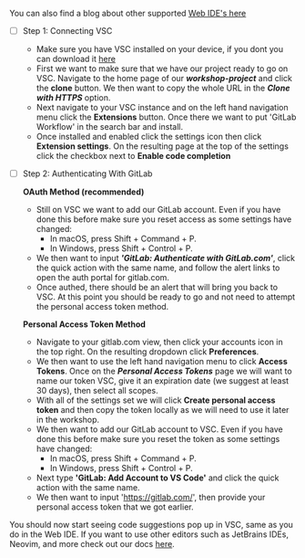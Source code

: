 You can also find a blog about other supported [Web IDE's here](https://about.gitlab.com/blog/2023/06/01/extending-code-suggestions/)

* [ ] Step 1: Connecting VSC
  * Make sure you have VSC installed on your device, if you dont you can download it [here](https://code.visualstudio.com/Download)
  * First we want to make sure that we have our project ready to go on VSC. Navigate to the home page of our **_workshop-project_** and click the **clone** button. We then want to copy the whole URL in the **_Clone with HTTPS_** option.
  * Next navigate to your VSC instance and on the left hand navigation menu click the **Extensions** button. Once there we want to put 'GitLab Workflow' in the search bar and install.
  * Once installed and enabled click the settings icon then click **Extension settings**. On the resulting page at the top of the settings click the checkbox next to **Enable code completion**
* [ ] Step 2: Authenticating With GitLab

  **OAuth Method (recommended)**
  * Still on VSC we want to add our GitLab account. Even if you have done this before make sure you reset access as some settings have changed:
    - In macOS, press Shift + Command + P.
    - In Windows, press Shift + Control + P.
  * We then want to input **_'GitLab: Authenticate with GitLab.com'_**, click the quick action with the same name, and follow the alert links to open the auth portal for gitlab.com.
  * Once authed, there should be an alert that will bring you back to VSC. At this point you should be ready to go and not need to attempt the personal access token method.

  **Personal Access Token Method**
  * Navigate to your gitlab.com view, then click your accounts icon in the top right. On the resulting dropdown click **Preferences**.
  * We then want to use the left hand navigation menu to click **Access Tokens**. Once on the **_Personal Access Tokens_** page we will want to name our token VSC, give it an expiration date (we suggest at least 30 days), then select all scopes.
  * With all of the settings set we will click **Create personal access token** and then copy the token locally as we will need to use it later in the workshop.
  * We then want to add our GitLab account to VSC. Even if you have done this before make sure you reset the token as some settings have changed:
    - In macOS, press Shift + Command + P.
    - In Windows, press Shift + Control + P.
  * Next type **'GitLab: Add Account to VS Code'** and click the quick action with the same name.
  * We then want to input 'https://gitlab.com/', then provide your personal access token that we got earlier.

You should now start seeing code suggestions pop up in VSC, same as you do in the Web IDE. If you want to use other editors such as JetBrains IDEs, Neovim, and more check out our docs [here](https://docs.gitlab.com/ee/user/project/repository/code_suggestions/#supported-editor-extensions).